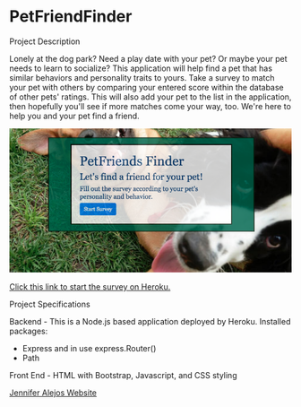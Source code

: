 # PetFriendFinder

Project Description 

Lonely at the dog park? Need a play date with your pet? Or maybe your pet needs to learn to socialize?
This application will help find a pet that has similar behaviors and personality traits to yours. Take a survey to match your pet with others by comparing your entered score within the database of other pets' ratings. This will also add your pet to the list in the application, then hopefully you'll see if more matches come your way, too. We're here to help you and your pet find a friend.

![front-page](app/public/assets/images/petsFront.png)

[Click this link to start the survey on Heroku.](https://murmuring-hamlet-59011.herokuapp.com/)


Project Specifications

Backend - This is a Node.js based application deployed by Heroku.
Installed packages:
* Express and in use express.Router()
* Path

Front End - HTML with Bootstrap, Javascript, and CSS styling

[Jennifer Alejos Website](https://www.jenalejos.com/)



